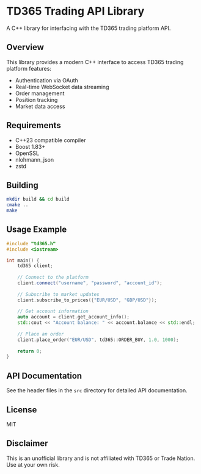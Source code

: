 # TD365 Trading API Library

A C++ library for interfacing with the TD365 trading platform API.

## Overview

This library provides a modern C++ interface to access TD365 trading platform features:

- Authentication via OAuth
- Real-time WebSocket data streaming
- Order management
- Position tracking
- Market data access

## Requirements

- C++23 compatible compiler
- Boost 1.83+
- OpenSSL
- nlohmann_json
- zstd

## Building

```bash
mkdir build && cd build
cmake ..
make
```

## Usage Example

```cpp
#include "td365.h"
#include <iostream>

int main() {
    td365 client;
    
    // Connect to the platform
    client.connect("username", "password", "account_id");
    
    // Subscribe to market updates
    client.subscribe_to_prices({"EUR/USD", "GBP/USD"});
    
    // Get account information
    auto account = client.get_account_info();
    std::cout << "Account balance: " << account.balance << std::endl;
    
    // Place an order
    client.place_order("EUR/USD", td365::ORDER_BUY, 1.0, 1000);
    
    return 0;
}
```

## API Documentation

See the header files in the `src` directory for detailed API documentation.

## License

MIT

## Disclaimer

This is an unofficial library and is not affiliated with TD365 or Trade Nation. Use at your own risk.
